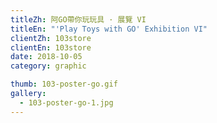 ```yaml
---
titleZh: 阿GO帶你玩玩具 · 展覽 VI
titleEn: "'Play Toys with GO' Exhibition VI"
clientZh: 103store
clientEn: 103store
date: 2018-10-05
category: graphic

thumb: 103-poster-go.gif
gallery:
  - 103-poster-go-1.jpg
---
```

